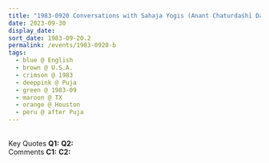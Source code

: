 ```yaml
---
title: "1983-0920 Conversations with Sahaja Yogis (Anant Chaturdaśhī Day), right after the Guru Pūjā, Houston, TX, U.S.A."
date: 2023-09-30
display_date: 
sort_date: 1983-09-20.2
permalink: /events/1983-0920-b
tags:
  - blue @ English
  - brown @ U.S.A.
  - crimson @ 1983
  - deeppink @ Puja
  - green @ 1983-09
  - maroon @ TX
  - orange @ Houston
  - peru @ after Puja
---
```


<br>

<wave-list>
  <list-title color="DarkSeaGreen" width="55">Key Quotes</list-title>
  <list-item color="BlanchedAlmond" width="280"><b>Q1:</b> <i></i></list-item>
  <list-item color="Lavender" width="280"><b>Q2:</b> <i></i></list-item>
</wave-list>

<br>

<wave-list>
  <list-title color="DarkSeaGreen" width="55">Comments</list-title>
  <list-item color="BlanchedAlmond" width="280"><b>C1:</b> <i></i></list-item>
  <list-item color="Lavender" width="280"><b>C2:</b> <i></i></list-item>
</wave-list>